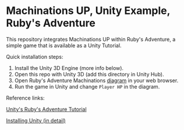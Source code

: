 # Machinations UP, Unity Example, Ruby's Adventure

This repository integrates Machinations UP within Ruby's Adventure, a simple game that is available as a Unity Tutorial.

Quick installation steps:

1. Install the Unity 3D Engine (more info below).
2. Open this repo with Unity 3D (add this directory in Unity Hub).
3. Open Ruby's Adventure Machinations [diagram](www.machinations.io) in your web browser.
4. Run the game in Unity and change `Player HP` in the diagram.

Reference links:

[Unity's Ruby's Adventure Tutorial](https://learn.unity.com/project/ruby-s-2d-rpg)

[Installing Unity (in detail)](README-unity.md)

